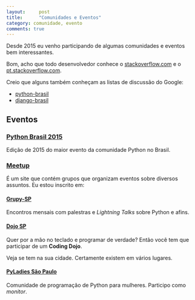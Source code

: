 ```yaml
---
layout:     post
title:      "Comunidades e Eventos"
category: comunidade, evento
comments: true
---
```


Desde 2015 eu venho participando de algumas comunidades e eventos bem interessantes.

Bom, acho que todo desenvolvedor conhece o [stackoverflow.com][0] e o [pt.stackoverflow.com][1].

Creio que alguns também conheçam as listas de discussão do Google:

* [python-brasil][2]
* [django-brasil][3]

## Eventos

### [Python Brasil 2015][4]

Edição de 2015 do maior evento da comunidade Python no Brasil.

### [Meetup][5]

É um site que contém grupos que organizam eventos sobre diversos assuntos. Eu estou inscrito em:

#### [Grupy-SP][6]

Encontros mensais com palestras e *Lightning Talks* sobre Python e afins.

#### [Dojo SP][7]

Quer por a mão no teclado e programar de verdade? Então você tem que participar de um **Coding Dojo**.

Veja se tem na sua cidade. Certamente existem em vários lugares.

#### [PyLadies São Paulo][8]

Comunidade de programação de Python para mulheres. Participo como *monitor*.


[0]: http://stackoverflow.com/
[1]: http://pt.stackoverflow.com/
[2]: https://groups.google.com/forum/#!forum/python-brasil
[3]: https://groups.google.com/forum/#!forum/django-brasil
[4]: http://pythonbrasil.github.io/pythonbrasil11-site/
[5]: http://www.meetup.com/pt/
[6]: http://www.meetup.com/pt/Grupy-SP/
[7]: http://www.meetup.com/pt/Dojo-SP/
[8]: http://www.meetup.com/pt/PyLadiesSP/
